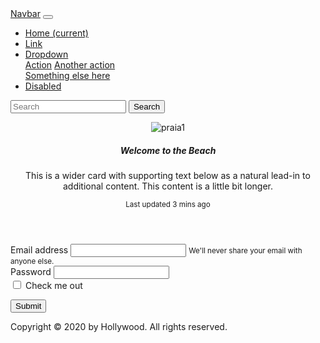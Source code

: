 
<html lang="pt-pt">


<head>
       <meta charset="UTF-8">
        <meta name="viewport" content="width=device-width, initial-scale=1.0">
        	<meta http-equiv="X-UA-Compatible" content="ie=edge">
       		<title>TPC Bootstrap</title>

        
        
        
   <link rel="stylesheet" href="https://stackpath.bootstrapcdn.com/bootstrap/4.1.3/css/bootstrap.min.css">

   </head>


   <body>
  <nav class="navbar navbar-expand-lg navbar-light bg-light">
           <a class="navbar-brand" href="#">Navbar</a>
            <button class="navbar-toggler" type="button" data-toggle="collapse" data-target="#navbarSupportedContent" aria-controls="navbarSupportedContent" aria-expanded="false" aria-label="Toggle navigation">
              <span class="navbar-toggler-icon"></span>
            </button>
          
  <div class="collapse navbar-collapse" id="navbarSupportedContent">
 <ul class="navbar-nav mr-auto">
 <li class="nav-item active">
                  <a class="nav-link" href="#">Home <span class="sr-only">(current)</span></a>
                </li>
                <li class="nav-item">
                  <a class="nav-link" href="#">Link</a>
                </li>
                <li class="nav-item dropdown">
                  <a class="nav-link dropdown-toggle" href="#" id="navbarDropdown" role="button" data-toggle="dropdown" aria-haspopup="true" aria-expanded="false">
                    Dropdown
                  </a>
                  <div class="dropdown-menu" aria-labelledby="navbarDropdown">
                    <a class="dropdown-item" href="#">Action</a>
                    <a class="dropdown-item" href="#">Another action</a>
                    <div class="dropdown-divider"></div>
                    <a class="dropdown-item" href="#">Something else here</a>
                  </div>
                </li>
                <li class="nav-item">
                  <a class="nav-link disabled" href="#" tabindex="-1" aria-disabled="true">Disabled</a>
                </li>
              </ul>
              <form class="form-inline my-2 my-lg-0">
                <input class="form-control mr-sm-2" type="search" placeholder="Search" aria-label="Search">
                <button class="btn btn-outline-success my-2 my-sm-0" type="submit">Search</button>
              </form>
            </div>
 </nav>



<header>


<div class="card mb-3">
 <img src="https://www.visitgrandola.com/imgcrop/cmgrandola/uploads/writer_file/image/2161/praias_capa_1_1280_400.JPG" class="card-img-top" alt="praia1">
   <div class="card-body">
   <h5 class="card-title">Welcome to the Beach</h5>
   <p class="card-text">This is a wider card with supporting text below as a natural lead-in to additional content. This content is a little bit longer.</p>
   <p class="card-text"><small class="text-muted">Last updated 3 mins ago</small></p>
 </div>
  </div>


 </header>

  <section>



   <form>
  <div class="form-group">
<label for="exampleInputEmail1">Email address</label>
  <input type="email" class="form-control" id="exampleInputEmail1" aria-describedby="emailHelp">
 <small id="emailHelp" class="form-text text-muted">We'll never share your email with anyone else.</small>
   </div>
  <div class="form-group">
<label for="exampleInputPassword1">Password</label>
   <input type="password" class="form-control" id="exampleInputPassword1">
 </div>

  <div class="form-group form-check">
  <input type="checkbox" class="form-check-input" id="exampleCheck1">
  <label class="form-check-label" for="exampleCheck1">Check me out</label>
 </div>

<button type="submit" class="btn btn-primary">Submit</button>
  </form>




             

  </section>



 <section>







</section>




 <footer>
   
 <div class="row justify-content-md-center">
 <p>
Copyright &copy; 2020 by Hollywood. All rights reserved.
</p>
</div>
</footer>

</body>
   
 </html>
